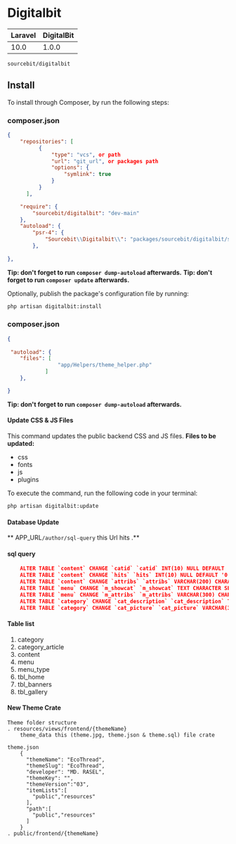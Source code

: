 # Digitalbit


| **Laravel** | **DigitalBit** |
|-------------|---------------------|
| 10.0        | 1.0.0                |

`sourcebit/digitalbit` 

## Install

To install through Composer, by run the following steps:


### composer.json


``` json
{
    "repositories": [
          {
              "type": "vcs", or path
              "url": "git_url", or packages path
              "options": {
                  "symlink": true
              }
          }
      ],

    "require": {
        "sourcebit/digitalbit": "dev-main"
    },
    "autoload": {
        "psr-4": {
            "Sourcebit\\Digitalbit\\": "packages/sourcebit/digitalbit/src/"
        },
       
},
```



**Tip: don't forget to run `composer dump-autoload` afterwards.**
**Tip: don't forget to run `composer update` afterwards.**

Optionally, publish the package's configuration file by running:
``` bash
php artisan digitalbit:install
```


### composer.json

``` json
{
   
 "autoload": {
    "files": [
                "app/Helpers/theme_helper.php"
            ]
    },

}
```
**Tip: don't forget to run `composer dump-autoload` afterwards.**

#### Update CSS & JS Files
This command updates the public backend CSS and JS files.
**Files to be updated:**
- css
- fonts
- js
- plugins

To execute the command, run the following code in your terminal:

``` bash
php artisan digitalbit:update
```

#### Database Update
** APP_URL`/author/sql-query` this Url hits .**

#### sql query

``` json
    ALTER TABLE `content` CHANGE `catid` `catid` INT(10) NULL DEFAULT '0';
    ALTER TABLE `content` CHANGE `hits` `hits` INT(10) NULL DEFAULT '0';
    ALTER TABLE `content` CHANGE `attribs` `attribs` VARCHAR(200) CHARACTER SET utf8 COLLATE utf8_general_ci NOT NULL DEFAULT '0';
    ALTER TABLE `menu` CHANGE `m_showcat` `m_showcat` TEXT CHARACTER SET utf8 COLLATE utf8_general_ci NULL;
    ALTER TABLE `menu` CHANGE `m_attribs` `m_attribs` VARCHAR(300) CHARACTER SET utf8 COLLATE utf8_general_ci NULL;
    ALTER TABLE `category` CHANGE `cat_description` `cat_description` TEXT CHARACTER SET utf8 COLLATE utf8_general_ci NULL;
    ALTER TABLE `category` CHANGE `cat_picture` `cat_picture` VARCHAR(300) CHARACTER SET utf8 COLLATE utf8_general_ci NULL DEFAULT NULL;

```

#### Table list
1. category
2. category_article
3. content
4. menu
5. menu_type
6. tbl_home
7. tbl_banners
8. tbl_gallery

#### New Theme Crate
``` 
Theme folder structure
. resources/views/frontend/{themeName}
    theme_data this (theme.jpg, theme.json & theme.sql) file crate

theme.json
    {
      "themeName": "EcoThread",
      "themeSlug": "EcoThread",
      "developer": "MD. RASEL",
      "themeKey": "",
      "themeVersion":"03",
      "itemLists":[
        "public","resources"
      ],
      "path":[
        "public","resources"
      ]
    }
. public/frontend/{themeName}
```
